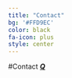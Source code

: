 ```yaml
---
title: "Contact"
bg: '#FFD9EC'
color: black
fa-icon: plus
style: center
---
```


#Contact
<span class="more-icons">
<a href="https://www.linkedin.com/in/just4jin/"><i class="fa fa-linkedin fa-3x"></i></a>
<a href="https://github.com/just4jin/"><i class="fa fa-github fa-3x"></i></a>
<a href="http://www.slideshare.net/JinLi14"><i class="fa fa-slideshare fa-3x"></i></a>
<a href="http://www.quora.com/Jin-Li-16"><i class="fa fa-square-o fa-stack-3x"><i class="fa fa-fw"><strong>Q</strong></i></i></a>
<a href="https://www.facebook.com/li.jin.332"><i class="fa fa-facebook-square fa-3x"></i></a>
</span>

